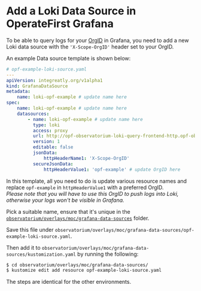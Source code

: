 # Add a Loki Data Source in OperateFirst Grafana

To be able to query logs for your [OrgID](https://grafana.com/docs/loki/latest/operations/multi-tenancy/) in Grafana, you need to add a new Loki data source
with the `'X-Scope-OrgID'` header set to your OrgID.

An example Data source template is shown below:

```yaml
# opf-example-loki-source.yaml
---
apiVersion: integreatly.org/v1alpha1
kind: GrafanaDataSource
metadata:
    name: loki-opf-example # update name here
spec:
    name: loki-opf-example # update name here
    datasources:
        - name: loki-opf-example # update name here
          type: loki
          access: proxy
          url: http://opf-observatorium-loki-query-frontend-http.opf-observatorium.svc.cluster.local:3100
          version: 1
          editable: false
          jsonData:
              httpHeaderName1: 'X-Scope-OrgID'
          secureJsonData:
              httpHeaderValue1: 'opf-example' # update OrgID here
```
In this template, all you need to do is update various resource names and
replace `opf-example` in `httpHeaderValue1` with a preferred OrgID. <br>
*Please note that you will have to use this OrgID to push logs into Loki,
otherwise your logs won't be visible in Grafana.*

Pick a suitable name, ensure that it's unique in the [`observatorium/overlays/moc/grafana-data-sources`](../../../observatorium/overlays/moc/grafana-data-sources) folder.

Save this file under `observatorium/overlays/moc/grafana-data-sources/opf-example-loki-source.yaml`.

Then add it to `observatorium/overlays/moc/grafana-data-sources/kustomization.yaml` by running the following:

````bash
$ cd observatorium/overlays/moc/grafana-data-sources/
$ kustomize edit add resource opf-example-loki-source.yaml
````

The steps are identical for the other environments.
